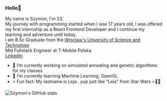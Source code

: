 ### Hello👋

My name is Szymon, I'm 23.<br/>
My journey with programming started when I was 17 years old, I was offered my first internship as a React Frontend Developer and I continue my learning and adventure until today.
<br/>
I am B.Sc Graduate from the [Wroclaw's University of Science and Technology](https://pwr.edu.pl/en)
<br/>
Mid Fullstack Engineer at T-Mobile Polska
<br/>
[LinkedIn](https://www.linkedin.com/in/szymon-leja-5b8aa4183)
<br/>

- 🔭 I’m currently working on simulated annealing and genetic algorithms for my classes
- 🌱 I’m currently learning Machine Learning, OpenGL
- ⚡ Fun fact: My lastname is Leja.. yup just like "Leia" from Star Wars ⭐🔫👸

![Szymon's GitHub stats](https://github-readme-stats.vercel.app/api?username=SzymonLeja&count_private=true)

